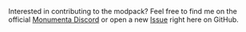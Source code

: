 Interested in contributing to the modpack? Feel free to find me on the official [Monumenta Discord](https://discord.gg/monumenta) or open a new [Issue](https://github.com/Spy21DD/spys-monumenta-modpacks/issues/new) right here on GitHub.